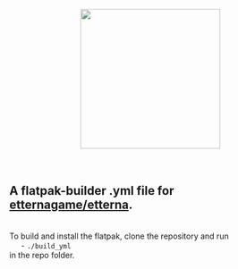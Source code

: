 <p align="center"><img src="https://raw.githubusercontent.com/etternagame/etterna/master/Docs/images/etterna-logo-light.svg" width=250px><br/><br/><br/><h2>A flatpak-builder .yml file for <a href="https://github.com/etternagame/etterna">etternagame/etterna</a>.</h2><br/>To build and install the flatpak, clone the repository and run<br/>&emsp;&ensp;- <code>./build_yml</code><br/>in the repo folder.</p>
